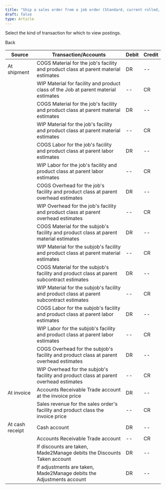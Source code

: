 ```yaml
---
title: "Ship a sales order from a job order (Standard, current rolled, non-component or Shipping)"
draft: false
type: Article
---
```


Select the kind of transaction for which to view postings. 

Back

| Source          | Transaction/Accounts                                                                      | Debit | Credit |
|-----------------|-------------------------------------------------------------------------------------------|-------|--------|
| At shipment     | COGS Material for the job's facility and product class at parent material estimates       | DR    | --     |
|                 | WIP Material for facility and product class of the Job at parent material estimates       | --    | CR     |
|                 | COGS Material for the job's facility and product class at parent material estimates       | DR    | --     |
|                 | WIP Material for the job's facility and product class at parent material estimates        | --    | CR     |
|                 | COGS Labor for the job's facility and product class at parent labor estimates             | DR    | --     |
|                 | WIP Labor for the job's facility and product class at parent labor estimates              | --    | CR     |
|                 | COGS Overhead for the job's facility and product class at parent overhead estimates       | DR    | --     |
|                 | WIP Overhead for the job's facility and product class at parent overhead estimates        | --    | CR     |
|                 | COGS Material for the subjob's facility and product class at parent material estimates    | DR    | --     |
|                 | WIP Material for the subjob's facility and product class at parent material estimates     | --    | CR     |
|                 | COGS Material for the subjob's facility and product class at parent subcontract estimates | DR    | --     |
|                 | WIP Material for the subjob's facility and product class at parent subcontract estimates  | --    | CR     |
|                 | COGS Labor for the subjob's facility and product class at parent labor estimates          | DR    | --     |
|                 | WIP Labor for the subjob's facility and product class at parent labor estimates           | --    | CR     |
|                 | COGS Overhead for the subjob's facility and product class at parent overhead estimates    | DR    | --     |
|                 | WIP Overhead for the subjob's facility and product class at parent overhead estimates     | --    | CR     |
| At invoice      | Accounts Receivable Trade account at the invoice price                                    | DR    | --     |
|                 | Sales revenue for the sales order's facility and product class the invoice price          | --    | CR     |
| At cash receipt | Cash account                                                                              | DR    | --     |
|                 | Accounts Receivable Trade account                                                         | --    | CR     |
|                 | If discounts are taken, Made2Manage debits the Discounts Taken account                    | DR    | --     |
|                 | If adjustments are taken, Made2Manage debits the Adjustments account                      | DR    | --     |